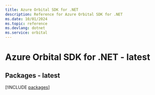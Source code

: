 ```yaml
---
title: Azure Orbital SDK for .NET
description: Reference for Azure Orbital SDK for .NET
ms.date: 10/01/2024
ms.topic: reference
ms.devlang: dotnet
ms.service: orbital
---
```

# Azure Orbital SDK for .NET - latest
## Packages - latest
[!INCLUDE [packages](orbital-index.md)]